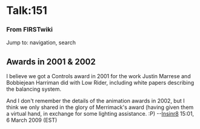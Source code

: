 # Talk:151

### From FIRSTwiki

Jump to: navigation, search

  


##  Awards in 2001 &amp; 2002

I believe we got a Controls award in 2001 for the work Justin Marrese and
Bobbiejean Harriman did with Low Rider, including white papers describing the
balancing system.

And I don't remember the details of the animation awards in 2002, but I think
we only shared in the glory of Merrimack's award (having given them a virtual
hand, in exchange for some lighting assistance. :P)
\--[Insinr8](/index.php?title=User:Insinr8&action=edit "User:Insinr8" ) 15:01,
6 March 2009 (EST)

